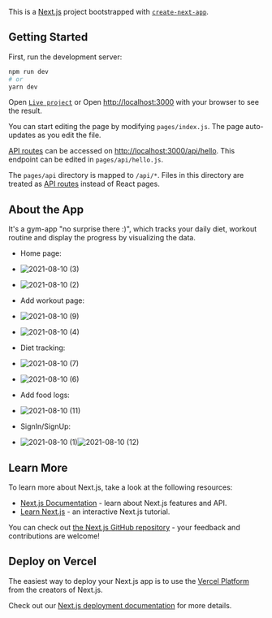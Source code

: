 

This is a [Next.js](https://nextjs.org/) project bootstrapped with [`create-next-app`](https://github.com/vercel/next.js/tree/canary/packages/create-next-app).

## Getting Started

First, run the development server:

```bash
npm run dev
# or
yarn dev
```
Open [`Live project`](https://gymapp-ten.vercel.app/signup) or
Open [http://localhost:3000](http://localhost:3000) with your browser to see the result.

You can start editing the page by modifying `pages/index.js`. The page auto-updates as you edit the file.

[API routes](https://nextjs.org/docs/api-routes/introduction) can be accessed on [http://localhost:3000/api/hello](http://localhost:3000/api/hello). This endpoint can be edited in `pages/api/hello.js`.

The `pages/api` directory is mapped to `/api/*`. Files in this directory are treated as [API routes](https://nextjs.org/docs/api-routes/introduction) instead of React pages.

## About the App

It's a gym-app "no surprise there :)", which tracks your daily diet, workout routine and display the progress by visualizing the data.

- Home page:
- ![2021-08-10 (3)](https://user-images.githubusercontent.com/43853848/128888714-f2a19aae-fbf0-4b76-9961-345e1b323b6a.png) 
- ![2021-08-10 (2)](https://user-images.githubusercontent.com/43853848/128889000-cc8fbe7e-01e1-4893-b352-3055ebbac4bd.png)

- Add workout page:
- ![2021-08-10 (9)](https://user-images.githubusercontent.com/43853848/128889159-fa9c5f5c-1a74-4440-a578-17c194bef18e.png)
- ![2021-08-10 (4)](https://user-images.githubusercontent.com/43853848/128889198-c03d6309-ed8d-4a39-aff7-9eb792d5e232.png)

- Diet tracking:
- ![2021-08-10 (7)](https://user-images.githubusercontent.com/43853848/128889472-1a9ca9d9-005d-4bf4-9bb3-415fd224e852.png)
- ![2021-08-10 (6)](https://user-images.githubusercontent.com/43853848/128889540-c3175d24-89dc-49d7-ab36-ae4afe1a75f7.png)

- Add food logs:
- ![2021-08-10 (11)](https://user-images.githubusercontent.com/43853848/128889734-3c6ec72c-d969-4e7d-a568-49db68471be6.png)

- SignIn/SignUp:
- ![2021-08-10 (1)](https://user-images.githubusercontent.com/43853848/128890081-0072c26d-ab34-47c5-8ec7-4766414158d2.png)![2021-08-10 (12)](https://user-images.githubusercontent.com/43853848/128890147-5733b43c-5881-4b11-90c5-31c9895d0d20.png)


## Learn More

To learn more about Next.js, take a look at the following resources:

- [Next.js Documentation](https://nextjs.org/docs) - learn about Next.js features and API.
- [Learn Next.js](https://nextjs.org/learn) - an interactive Next.js tutorial.

You can check out [the Next.js GitHub repository](https://github.com/vercel/next.js/) - your feedback and contributions are welcome!

## Deploy on Vercel

The easiest way to deploy your Next.js app is to use the [Vercel Platform](https://vercel.com/new?utm_medium=default-template&filter=next.js&utm_source=create-next-app&utm_campaign=create-next-app-readme) from the creators of Next.js.

Check out our [Next.js deployment documentation](https://nextjs.org/docs/deployment) for more details.
